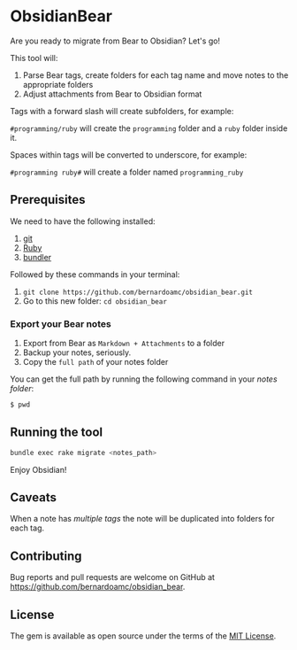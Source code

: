 # ObsidianBear

Are you ready to migrate from Bear to Obsidian? Let's go!

This tool will:

1. Parse Bear tags, create folders for each tag name and move notes to the appropriate folders
2. Adjust attachments from Bear to Obsidian format

Tags with a forward slash will create subfolders, for example:

`#programming/ruby` will create the `programming` folder and a `ruby` folder inside it.

Spaces within tags will be converted to underscore, for example:

`#programming ruby#` will create a folder named `programming_ruby`

## Prerequisites

We need to have the following installed:

1. [git](https://github.com/git-guides/install-git)
2. [Ruby](https://www.ruby-lang.org/en/documentation/installation/)
3. [bundler](https://bundler.io/)

Followed by these commands in your terminal:

1. `git clone https://github.com/bernardoamc/obsidian_bear.git`
2.  Go to this new folder: `cd obsidian_bear`

### Export your Bear notes

1. Export from Bear as `Markdown + Attachments` to a folder
2. Backup your notes, seriously.
3. Copy the `full path` of your notes folder

You can get the full path by running the following command in your _notes folder_:

```sh
$ pwd
```

## Running the tool

```sh
bundle exec rake migrate <notes_path>
```

Enjoy Obsidian!

## Caveats

When a note has _multiple tags_ the note will be duplicated into folders for each tag.

## Contributing

Bug reports and pull requests are welcome on GitHub at https://github.com/bernardoamc/obsidian_bear.

## License

The gem is available as open source under the terms of the [MIT License](https://opensource.org/licenses/MIT).
